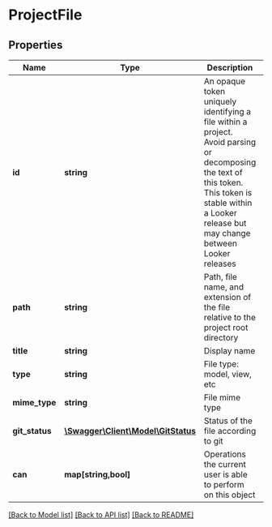 # ProjectFile

## Properties
Name | Type | Description | Notes
------------ | ------------- | ------------- | -------------
**id** | **string** | An opaque token uniquely identifying a file within a project. Avoid parsing or decomposing the text of this token. This token is stable within a Looker release but may change between Looker releases | [optional] 
**path** | **string** | Path, file name, and extension of the file relative to the project root directory | [optional] 
**title** | **string** | Display name | [optional] 
**type** | **string** | File type: model, view, etc | [optional] 
**mime_type** | **string** | File mime type | [optional] 
**git_status** | [**\Swagger\Client\Model\GitStatus**](GitStatus.md) | Status of the file according to git | [optional] 
**can** | **map[string,bool]** | Operations the current user is able to perform on this object | [optional] 

[[Back to Model list]](../README.md#documentation-for-models) [[Back to API list]](../README.md#documentation-for-api-endpoints) [[Back to README]](../README.md)


